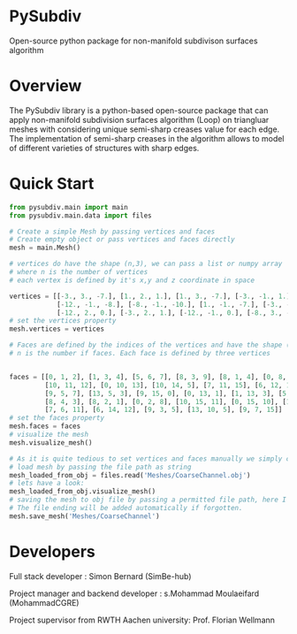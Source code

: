 
# PySubdiv 
Open-source python package for non-manifold subdivison surfaces algorithm

# Overview
The PySubdiv library is a python-based open-source package that can apply non-manifold subdivision surfaces algorithm (Loop) on triangluar meshes with considering unique semi-sharp creases value for each edge. The implementation of semi-sharp creases in the algorithm allows to model of different varieties of structures with sharp edges.


# Quick Start

```python
from pysubdiv.main import main
from pysubdiv.main.data import files

# Create a simple Mesh by passing vertices and faces
# Create empty object or pass vertices and faces directly
mesh = main.Mesh()

# vertices do have the shape (n,3), we can pass a list or numpy array
# where n is the number of vertices
# each vertex is defined by it's x,y and z coordinate in space

vertices = [[-3., 3., -7.], [1., 2., 1.], [1., 3., -7.], [-3., -1., 1.], [1., -1., 1.], [-8., -1., -2.],
            [-12., -1., -8.], [-8., -1., -10.], [1., -1., -7.], [-3., -1., -7.], [-8., 2., -2.], [-12., 3., -8.],
            [-12., 2., 0.], [-3., 2., 1.], [-12., -1., 0.], [-8., 3., -10.]]
# set the vertices property
mesh.vertices = vertices

# Faces are defined by the indices of the vertices and have the shape (n,3) for triangular meshes.
# n is the number if faces. Each face is defined by three vertices


faces = [[0, 1, 2], [1, 3, 4], [5, 6, 7], [8, 3, 9], [8, 1, 4], [0, 8, 9],
         [10, 11, 12], [0, 10, 13], [10, 14, 5], [7, 11, 15], [6, 12, 11],
         [9, 5, 7], [13, 5, 3], [9, 15, 0], [0, 13, 1], [1, 13, 3], [5, 14, 6],
         [8, 4, 3], [8, 2, 1], [0, 2, 8], [10, 15, 11], [0, 15, 10], [10, 12, 14],
         [7, 6, 11], [6, 14, 12], [9, 3, 5], [13, 10, 5], [9, 7, 15]]
# set the faces property
mesh.faces = faces
# visualize the mesh
mesh.visualize_mesh()

# As it is quite tedious to set vertices and faces manually we simply can load and also save meshes from and to obj file
# load mesh by passing the file path as string
mesh_loaded_from_obj = files.read('Meshes/CoarseChannel.obj')
# lets have a look:
mesh_loaded_from_obj.visualize_mesh()
# saving the mesh to obj file by passing a permitted file path, here I'm just overwriting.
# The file ending will be added automatically if forgotten.
mesh.save_mesh('Meshes/CoarseChannel')
```


# Developers

Full stack developer : Simon Bernard (SimBe-hub)

Project manager and backend developer : s.Mohammad Moulaeifard (MohammadCGRE)

Project supervisor from RWTH Aachen university: Prof. Florian Wellmann
